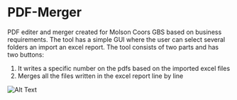 # PDF-Merger

PDF editer and merger created for Molson Coors GBS based on business requirements.
The tool has a simple GUI where the user can select several folders an import an excel report.
The tool consists of two parts and has two buttons: 
  1. It writes a specific number on the pdfs based on the imported excel files
  2. Merges all the files written in the excel report line by line

![Alt Text](https://github.com/tibipin/PDF-Merger/blob/master/PDF-writer-and-merger.gif)

